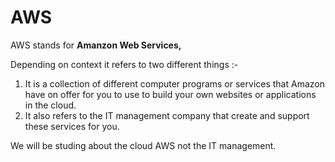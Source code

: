 # AWS 
AWS stands for **Amanzon Web Services,**  

Depending on context it refers to two different things :-
1. It is a collection of different computer programs or services that Amazon have on offer for you to use to build your own websites or applications in the cloud. 
2. It also refers to the IT management company that create and support these services for you. 

We will be studing about the cloud AWS not the IT management.
